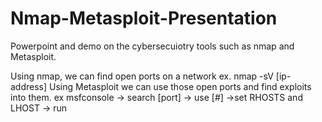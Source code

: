 # Nmap-Metasploit-Presentation
Powerpoint and demo on the cybersecuiotry tools such as nmap and Metasploit.

Using nmap, we can find open ports on a network
ex. nmap -sV [ip-address]
Using Metasploit we can use those open ports and find exploits into them.
ex msfconsole -> search [port] -> use [#] ->set RHOSTS and LHOST -> run 
